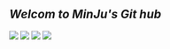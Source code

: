 ## _Welcom to MinJu's Git hub_

<!-- 벨로그, 인스타그램, 깃허브, 티스토리 -->
<a href="https://velog.io/@minju_a" target="_blank"><img src="https://img.shields.io/badge/velog-82c59c?style=flat&logo=velog&logoColor=white"/></a>
<a href="https://www.instagram.com/mj.___.boss/" target="_blank"><img src="https://img.shields.io/badge/Instagram-e598b2?style=flat&logo=Instagram&logoColor=white"/></a>
<a href="https://github.com/MinJu-A" target="_blank"><img src="https://img.shields.io/badge/Github-000000?style=flat&logo=Github&logoColor=white"/></a>
<a href="https://jap-boss.tistory.com/" target="_blank"><img src="https://img.shields.io/badge/Tistory-000000?style=flat&logo=Tistory&logoColor=white"/></a>


